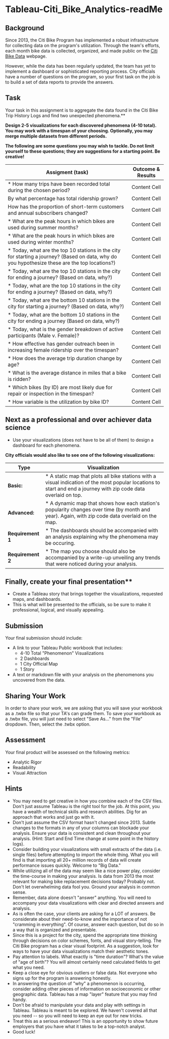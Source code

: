 # Tableau-Citi_Bike_Analytics-readMe
## Background
Since 2013, the Citi Bike Program has implemented a robust infrastructure for collecting data on the program's utilization. Through the team's efforts, each month bike data is collected, organized, and made public on the [Citi Bike Data](https://www.citibikenyc.com/system-data) webpage.

However, while the data has been regularly updated, the team has yet to implement a dashboard or sophisticated reporting process. City officials have a number of questions on the program, so your first task on the job is to build a set of data reports to provide the answers.

## Task
Your task in this assignment is to aggregate the data found in the Citi Bike Trip History Logs and find two unexpected phenomena.** 

**Design 2-5 visualizations for each discovered phenomena (4-10 total). You may work with a timespan of your choosing. Optionally, you may merge multiple datasets from different periods.** 

**The following are some questions you may wish to tackle. Do not limit yourself to these questions; they are suggestions for a starting point. Be creative!**

| Assigment (task)  | Outcome & Results |
| ------------- | ------------- |
| * How many trips have been recorded total during the chosen period?  | Content Cell  |
| By what percentage has total ridership grown?  | Content Cell  |
| How has the proportion of short-term customers and annual subscribers changed?  | Content Cell  |
| * What are the peak hours in which bikes are used during summer months?  | Content Cell  |
| * What are the peak hours in which bikes are used during winter months?  | Content Cell  |
| * Today, what are the top 10 stations in the city for starting a journey? (Based on data, why do you hypothesize these are the top locations?)  | Content Cell  |
| * Today, what are the top 10 stations in the city for ending a journey? (Based on data, why?)  | Content Cell  |
| * Today, what are the top 10 stations in the city for ending a journey? (Based on data, why?)  | Content Cell  |
| * Today, what are the bottom 10 stations in the city for starting a journey? (Based on data, why?)  | Content Cell  |
| * Today, what are the bottom 10 stations in the city for ending a journey (Based on data, why?)  | Content Cell  |
| * Today, what is the gender breakdown of active participants (Male v. Female)?  | Content Cell  |
| * How effective has gender outreach been in increasing female ridership over the timespan?  | Content Cell  |
| * How does the average trip duration change by age?  | Content Cell  |
| * What is the average distance in miles that a bike is ridden?  | Content Cell  |
| * Which bikes (by ID) are most likely due for repair or inspection in the timespan?  | Content Cell  |
| * How variable is the utilization by bike ID?  | Content Cell  |

## Next as a professional and over achiever data science

* Use your visualizations (does not have to be all of them) to design a dashboard for each phenomena. 

**City officials would also like to see one of the following visualizations:**

| Type | Visualization |
| --- | --- |
| **Basic:** | * A static map that plots all bike stations with a visual indication of the most popular locations to start and end a journey with zip code data overlaid on top. |
| **Advanced:** | * A dynamic map that shows how each station's popularity changes over time (by month and year). Again, with zip code data overlaid on the map. |
| **Requirement 1** | * The dashboards should be accompanied with an analysis explaining why the phenomena may be occuring. |
| **Requirement 2** | * The map you choose should also be accompanied by a write-up unveiling any trends that were noticed during your analysis. |

## Finally, create your final presentation**

* Create a Tableau story that brings together the visualizations, requested maps, and dashboards.
* This is what will be presented to the officials, so be sure to make it professional, logical, and visually appealing. 

## Submission
Your final submission should include:
* A link to your Tableau Public workbook that includes: 
  * 4-10 Total "Phenomenon" Visualizations 
  * 2 Dashboards
  * 1 City Official Map
  * 1 Story 
* A text or markdown file with your analysis on the phenomenons you uncovered from the data.

## Sharing Your Work
In order to share your work, we are asking that you will save your workbook as a .twbx file so that your TA's can grade them.
To save your workbook as a .twbx file, you will just need to select "Save As..." from the "File" dropdown. Then, select the .twbx option.

## Assessment
Your final product will be assessed on the following metrics:
* Analytic Rigor
* Readability
* Visual Attraction

## Hints
* You may need to get creative in how you combine each of the CSV files. Don't just assume Tableau is the right tool for the job. At this point, you have a wealth of technical skills and research abilities. Dig for an approach that works and just go with it.
* Don't just assume the CSV format hasn't changed since 2013. Subtle changes to the formats in any of your columns can blockade your analysis. Ensure your data is consistent and clean throughout your analysis. (Hint: Start and End Time change at some point in the history logs).
* Consider building your visualizations with small extracts of the data (i.e. single files) before attempting to import the whole thing. What you will find is that importing all 20+ million records of data will create performance issues quickly. Welcome to "Big Data."
* While utilizing all of the data may seem like a nice power play, consider the time-course in making your analysis. Is data from 2013 the most relevant for making bike replacement decisions today? Probably not. Don't let overwhelming data fool you. Ground your analysis in common sense.
* Remember, data alone doesn't "answer" anything. You will need to accompany your data visualizations with clear and directed answers and analysis.
* As is often the case, your clients are asking for a LOT of answers. Be considerate about their need-to-know and the importance of not "cramming in everything". Of course, answer each question, but do so in a way that is organized and presentable.
* Since this is a project for the city, spend the appropriate time thinking through decisions on color schemes, fonts, and visual story-telling. The Citi Bike program has a clear visual footprint. As a suggestion, look for ways to have your data visualizations match their aesthetic tones.
* Pay attention to labels. What exactly is "time duration"? What's the value of "age of birth"? You will almost certainly need calculated fields to get what you need.
* Keep a close eye for obvious outliers or false data. Not everyone who signs up for the program is answering honestly.
* In answering the question of "why" a phenomenon is occurring, consider adding other pieces of information on socioeconomic or other geographic data. Tableau has a map "layer" feature that you may find handy.
* Don't be afraid to manipulate your data and play with settings in Tableau. Tableau is meant to be explored. We haven't covered all that you need -- so you will need to keep an eye out for new tricks.
* Treat this as a serious endeavor! This is an opportunity to show future employers that you have what it takes to be a top-notch analyst. 
* Good luck!


